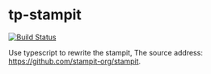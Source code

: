 # tp-stampit 

[![Build Status](https://www.travis-ci.org/typescript-practice/stampit.svg?branch=master)](https://www.travis-ci.org/typescript-practice/stampit)

Use typescript to rewrite the stampit, The source address: https://github.com/stampit-org/stampit.

